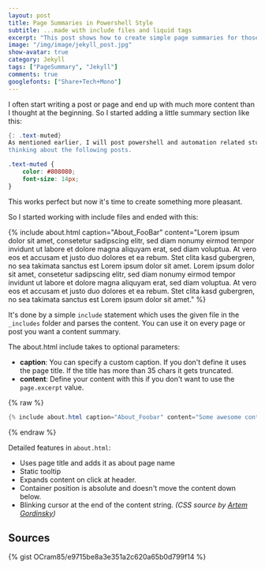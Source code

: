 ```yaml
---
layout: post
title: Page Summaries in Powershell Style
subtitle: ...made with include files and liquid tags
excerpt: "This post shows how to create simple page summaries for those who just need the facts!"
image: "/img/image/jekyll_post.jpg"
show-avatar: true
category: Jekyll
tags: ["PageSummary", "Jekyll"]
comments: true
googlefonts: ["Share+Tech+Mono"]
---
```


I often start writing a post or page and end up with much more content than I thought at the beginning.
So I started adding a little summary section like this:

```powershell
{: .text-muted}
As mentioned earlier, I will post powershell and automation related stuff here. I've already started
thinking about the following posts.
```

```css
.text-muted {
    color: #808080;
    font-size: 14px;
}
```

This works perfect but now it's time to create something more pleasant.

So I started working with include files and ended with this:

{% include about.html caption="About_FooBar" content="Lorem ipsum dolor sit amet, consetetur sadipscing elitr, sed diam nonumy eirmod tempor invidunt ut labore et dolore magna aliquyam erat, sed diam voluptua. At vero eos et accusam et justo duo dolores et ea rebum. Stet clita kasd gubergren, no sea takimata sanctus est Lorem ipsum dolor sit amet. Lorem ipsum dolor sit amet, consetetur sadipscing elitr, sed diam nonumy eirmod tempor invidunt ut labore et dolore magna aliquyam erat, sed diam voluptua. At vero eos et accusam et justo duo dolores et ea rebum. Stet clita kasd gubergren, no sea takimata sanctus est Lorem ipsum dolor sit amet." %}


It's done by a simple `include` statement which uses the given file in the `_includes` folder and parses the
content. You can use it on every page or post you want a content summary.

The about.html include takes to optional parameters:

- **caption**: You can specify a custom caption. If you don't define it uses the page title. If the title has more
  than 35 chars it gets truncated.
- **content**: Define your content with this if you don't want to use the `page.excerpt` value.

{% raw %}
```powershell
{% include about.html caption="About_Foobar" content="Some awesome content summary goes in here...." %}
```
{% endraw %}

Detailed features in `about.html`:

- Uses page title and adds it as about page name
- Static tooltip
- Expands content on click at header.
- Container position is absolute and doesn't move the content down below.
- Blinking cursor at the end of the content string. *(CSS source by [Artem Gordinsky](https://codepen.io/ArtemGordinsky/pen/GnLBq))*

## Sources


{% gist OCram85/e9715be8a3e351a2c620a65b0d799f14 %}
